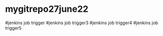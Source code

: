 # mygitrepo27june22
#jenkins job trigger
#jenkins job trigger3
#jenkins job trigger4
#jenkins job trigger5

